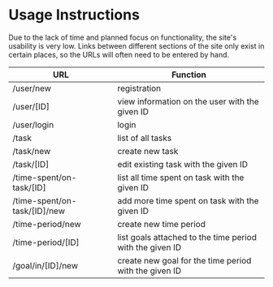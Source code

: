 # Usage Instructions

Due to the lack of time and planned focus on functionality, the site's usability is very low. Links between different sections of the site only exist in certain places, so the URLs will often need to be entered by hand.

| URL				| Function |
| ----------------------------- | -------- |
| /user/new			| registration |
| /user/[ID]			| view information on the user with the given ID |
| /user/login			| login |
| /task				| list of all tasks |
| /task/new			| create new task |
| /task/[ID]			| edit existing task with the given ID |
| /time-spent/on-task/[ID]	| list all time spent on task with the given ID |
| /time-spent/on-task/[ID]/new	| add more time spent on task with the given ID |
| /time-period/new		| create new time period |
| /time-period/[ID]		| list goals attached to the time period with the given ID |
| /goal/in/[ID]/new		| create new goal for the time period with the given ID |
